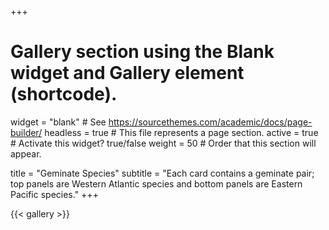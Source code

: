 +++
# Gallery section using the Blank widget and Gallery element (shortcode).
widget = "blank"  # See https://sourcethemes.com/academic/docs/page-builder/
headless = true  # This file represents a page section.
active = true  # Activate this widget? true/false
weight = 50  # Order that this section will appear.

title = "Geminate Species"
subtitle = "Each card contains a geminate pair; top panels are Western Atlantic species and bottom panels are Eastern Pacific species."
+++

{{< gallery >}}
